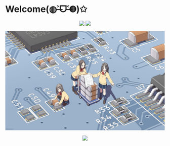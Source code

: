 # Welcome(◍˃̶ᗜ˂̶◍)✩

<div align="center">
  <img src="https://github-readme-stats.vercel.app/api/top-langs/?username=fumiama&layout=compact&icon_color=eed0d2&text_color=24292e&bg_color=ffffff&title_color=eed0d2&hide_title=true" />
  <img src="https://github-readme-stats.vercel.app/api?username=fumiama&show_icons=true&count_private=true&icon_color=eed0d2&text_color=24292e&bg_color=ffffff&title_color=eed0d2&hide_title=true" />
</div>



![pcb](pcb.jpg)



<div align="center">
  <img src="http://pan.fumiama.top:42412/cmoe?name=fumiama&theme=r34" />
</div>
